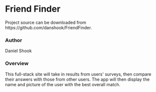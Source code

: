 <h1>Friend Finder</h1>

<p>Project source can be downloaded from https://github.com/danshook/FriendFinder.

<h3>Author</h3>

Daniel Shook

<h3>Overview</h3>
This full-stack site will take in results from users' surveys, then compare their answers with those from other users. The app will then display the name and picture of the user with the best overall match.
<br>
